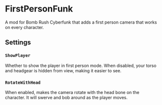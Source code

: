 # FirstPersonFunk

A mod for Bomb Rush Cyberfunk that adds a first person camera that works on every character.

## Settings

### `ShowPlayer`

Whether to show the player in first person mode. When disabled, your torso and headgear is hidden from view, making it easier to see.

### `RotateWithHead`

When enabled, makes the camera rotate with the head bone on the character. It will swerve and bob around as the player moves.
